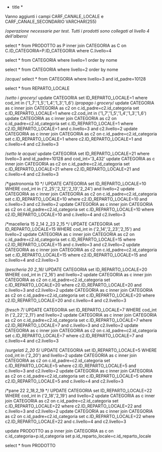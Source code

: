 * title *

Vanno aggiunti i campi CARF_CANALE_LOCALE e CARF_CANALE_SECONDARIO VARCHAR(255)



/*operazione necessarie per test. Tutti i prodotti sono collegati al livello 4 dell'albero*/

select * from PRODOTTO as P inner join CATEGORIA as C on C.ID_CATEGORIA=P.ID_CATEGORIA where C.livello=4

select * from CATEGORIA  where livello=1 order by nome

select * from CATEGORIA  where livello=2 order by nome

/*acque*/
select * from CATEGORIA where livello=3 and id_padre=10128

select * from REPARTO_LOCALE

/*setto i grocery*/
update CATEGORIA set ID_REPARTO_LOCALE=1 where cod_int  in ('1_7','1_5','1_4','1_3','1_6')
/*propago i grocery*/
update CATEGORIA as c inner join CATEGORIA as c2 on c.id_padre=c2.id_categoria set c.ID_REPARTO_LOCALE=1 where  c2.cod_int  in ('1_7','1_5','1_4','1_3','1_6') 
update CATEGORIA as c inner join CATEGORIA as c2 on c.id_padre=c2.id_categoria set c.ID_REPARTO_LOCALE=1 where  c2.ID_REPARTO_LOCALE=1 and c.livello=3 and c2.livello=2
update CATEGORIA as c inner join CATEGORIA as c2 on c.id_padre=c2.id_categoria set c.ID_REPARTO_LOCALE=1 where  c2.ID_REPARTO_LOCALE=1 and c.livello=4 and c2.livello=3

/*setto le acque*/
update CATEGORIA set ID_REPARTO_LOCALE=21 where livello=3 and id_padre=10128 and cod_int='3_432' 
update CATEGORIA as c inner join CATEGORIA as c2 on c.id_padre=c2.id_categoria set c.ID_REPARTO_LOCALE=21 where  c2.ID_REPARTO_LOCALE=21 and c.livello=4 and c2.livello=3 

/*gastronomia 10 */
UPDATE CATEGORIA set ID_REPARTO_LOCALE=10 WHERE cod_int in ('2_25','2_12','2_13','2_24') and livello=2
update CATEGORIA as c inner join CATEGORIA as c2 on c.id_padre=c2.id_categoria set c.ID_REPARTO_LOCALE=10 where  c2.ID_REPARTO_LOCALE=10 and c.livello=3 and c2.livello=2
update CATEGORIA as c inner join CATEGORIA as c2 on c.id_padre=c2.id_categoria set c.ID_REPARTO_LOCALE=10 where  c2.ID_REPARTO_LOCALE=10 and c.livello=4 and c2.livello=3  

/*macelleria 15 2_14 2_23 2_15 */
UPDATE CATEGORIA set ID_REPARTO_LOCALE=15 WHERE cod_int in ('2_14','2_23','2_15') and livello=2
update CATEGORIA as c inner join CATEGORIA as c2 on c.id_padre=c2.id_categoria set c.ID_REPARTO_LOCALE=15 where  c2.ID_REPARTO_LOCALE=15 and c.livello=3 and c2.livello=2
update CATEGORIA as c inner join CATEGORIA as c2 on c.id_padre=c2.id_categoria set c.ID_REPARTO_LOCALE=15 where  c2.ID_REPARTO_LOCALE=15 and c.livello=4 and c2.livello=3 

/*pescheria 20 2_16*/
UPDATE CATEGORIA set ID_REPARTO_LOCALE=20 WHERE cod_int in ('2_16') and livello=2
update CATEGORIA as c inner join CATEGORIA as c2 on c.id_padre=c2.id_categoria set c.ID_REPARTO_LOCALE=20 where  c2.ID_REPARTO_LOCALE=20 and c.livello=3 and c2.livello=2
update CATEGORIA as c inner join CATEGORIA as c2 on c.id_padre=c2.id_categoria set c.ID_REPARTO_LOCALE=20 where  c2.ID_REPARTO_LOCALE=20 and c.livello=4 and c2.livello=3 

/*fresch 7*/
UPDATE CATEGORIA set ID_REPARTO_LOCALE=7 WHERE cod_int in ('2_22','2_11') and livello=2
update CATEGORIA as c inner join CATEGORIA as c2 on c.id_padre=c2.id_categoria set c.ID_REPARTO_LOCALE=7 where  c2.ID_REPARTO_LOCALE=7 and c.livello=3 and c2.livello=2
update CATEGORIA as c inner join CATEGORIA as c2 on c.id_padre=c2.id_categoria set c.ID_REPARTO_LOCALE=7 where  c2.ID_REPARTO_LOCALE=7 and c.livello=4 and c2.livello=3

/*surgelati 2_20 5*/
UPDATE CATEGORIA set ID_REPARTO_LOCALE=5 WHERE cod_int in ('2_20') and livello=2
update CATEGORIA as c inner join CATEGORIA as c2 on c.id_padre=c2.id_categoria set c.ID_REPARTO_LOCALE=5 where  c2.ID_REPARTO_LOCALE=5 and c.livello=3 and c2.livello=2
update CATEGORIA as c inner join CATEGORIA as c2 on c.id_padre=c2.id_categoria set c.ID_REPARTO_LOCALE=5 where  c2.ID_REPARTO_LOCALE=5 and c.livello=4 and c2.livello=3


/*pane 22 2_18,2_19 */
UPDATE CATEGORIA set ID_REPARTO_LOCALE=22 WHERE cod_int in ('2_18','2_19') and livello=2
update CATEGORIA as c inner join CATEGORIA as c2 on c.id_padre=c2.id_categoria set c.ID_REPARTO_LOCALE=22 where  c2.ID_REPARTO_LOCALE=22 and c.livello=3 and c2.livello=2
update CATEGORIA as c inner join CATEGORIA as c2 on c.id_padre=c2.id_categoria set c.ID_REPARTO_LOCALE=22 where  c2.ID_REPARTO_LOCALE=22 and c.livello=4 and c2.livello=3

 

update PRODOTTO as p inner join CATEGORIA  as c on c.id_categoria=p.id_categoria set p.id_reparto_locale=c.id_reparto_locale

select * from PRODOTTO